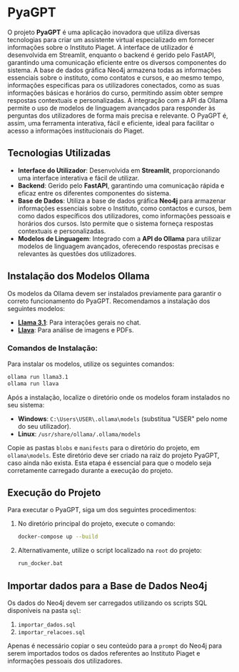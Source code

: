 # PyaGPT

O projeto **PyaGPT** é uma aplicação inovadora que utiliza diversas tecnologias para criar um assistente virtual especializado em fornecer informações sobre o Instituto Piaget. A interface de utilizador é desenvolvida em Streamlit, enquanto o backend é gerido pelo FastAPI, garantindo uma comunicação eficiente entre os diversos componentes do sistema. A base de dados gráfica Neo4j armazena todas as informações essenciais sobre o instituto, como contatos e cursos, e ao mesmo tempo, informações especificas para os utilizadores conectados, como as suas informações básicas e horários do curso, permitindo assim obter sempre respostas contextuais e personalizadas. A integração com a API da Ollama permite o uso de modelos de linguagem avançados para responder às perguntas dos utilizadores de forma mais precisa e relevante. O PyaGPT é, assim, uma ferramenta interativa, fácil e eficiente, ideal para facilitar o acesso a informações institucionais do Piaget.

## Tecnologias Utilizadas

- **Interface do Utilizador**: Desenvolvida em **Streamlit**, proporcionando uma interface interativa e fácil de utilizar.
- **Backend**: Gerido pelo **FastAPI**, garantindo uma comunicação rápida e eficaz entre os diferentes componentes do sistema.
- **Base de Dados**: Utiliza a base de dados gráfica **Neo4j** para armazenar informações essenciais sobre o Instituto, como contactos e cursos, bem como dados específicos dos utilizadores, como informações pessoais e horários dos cursos. Isto permite que o sistema forneça respostas contextuais e personalizadas.
- **Modelos de Linguagem**: Integrado com a **API do Ollama** para utilizar modelos de linguagem avançados, oferecendo respostas precisas e relevantes às questões dos utilizadores.

## Instalação dos Modelos Ollama

Os modelos da Ollama devem ser instalados previamente para garantir o correto funcionamento do PyaGPT. Recomendamos a instalação dos seguintes modelos:

- [**Llama 3.1**](https://ollama.com/library/llama3.1): Para interações gerais no chat.
- [**Llava**](https://ollama.com/library/llava): Para análise de imagens e PDFs.

### Comandos de Instalação:

Para instalar os modelos, utilize os seguintes comandos:

```bash
ollama run llama3.1
ollama run llava
```

Após a instalação, localize o diretório onde os modelos foram instalados no seu sistema:

- **Windows**: `C:\Users\USER\.ollama\models` (substitua "USER" pelo nome do seu utilizador).
- **Linux**: `/usr/share/ollama/.ollama/models`

Copie as pastas `blobs` e `manifests` para o diretório do projeto, em `ollama\models`. Este diretório deve ser criado na raiz do projeto PyaGPT, caso ainda não exista. Esta etapa é essencial para que o modelo seja corretamente carregado durante a execução do projeto.

## Execução do Projeto

Para executar o PyaGPT, siga um dos seguintes procedimentos:

1. No diretório principal do projeto, execute o comando:
   ```bash
   docker-compose up --build
   ```

2. Alternativamente, utilize o script localizado na `root` do projeto:
   ```bash
   run_docker.bat
   ```

## Importar dados para a Base de Dados Neo4j

Os dados do Neo4j devem ser carregados utilizando os scripts SQL disponíveis na pasta `sql`:

1. `importar_dados.sql`
2. `importar_relacoes.sql`

Apenas é necessário copiar o seu conteúdo para a `prompt` do Neo4j para serem importados todos os dados referentes ao Instituto Piaget e informações pessoais dos utilizadores.